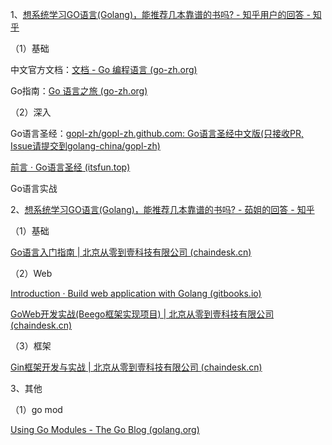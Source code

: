 1、[想系统学习GO语言(Golang)，能推荐几本靠谱的书吗? - 知乎用户的回答 - 知乎](https://www.zhihu.com/question/30461290/answer/210414739)

（1）基础

中文官方文档：[文档 - Go 编程语言 (go-zh.org)](https://go-zh.org/doc/)

Go指南：[Go 语言之旅 (go-zh.org)](https://tour.go-zh.org/welcome/1)

（2）深入

Go语言圣经：[gopl-zh/gopl-zh.github.com: Go语言圣经中文版(只接收PR, Issue请提交到golang-china/gopl-zh)](https://github.com/gopl-zh/gopl-zh.github.com)

[前言 · Go语言圣经 (itsfun.top)](https://book.itsfun.top/gopl-zh/)

Go语言实战

2、[想系统学习GO语言(Golang)，能推荐几本靠谱的书吗? - 茹姐的回答 - 知乎](https://www.zhihu.com/question/30461290/answer/640385843)

（1）基础

[Go语言入门指南 | 北京从零到壹科技有限公司 (chaindesk.cn)](https://www.chaindesk.cn/witbook/13)

（2）Web

[Introduction · Build web application with Golang (gitbooks.io)](https://astaxie.gitbooks.io/build-web-application-with-golang/content/zh/)

[GoWeb开发实战(Beego框架实现项目) | 北京从零到壹科技有限公司 (chaindesk.cn)](https://www.chaindesk.cn/witbook/17)

（3）框架

[Gin框架开发与实战 | 北京从零到壹科技有限公司 (chaindesk.cn)](https://www.chaindesk.cn/witbook/19)

3、其他

（1）go mod

[Using Go Modules - The Go Blog (golang.org)](https://blog.golang.org/using-go-modules#TOC_1.)